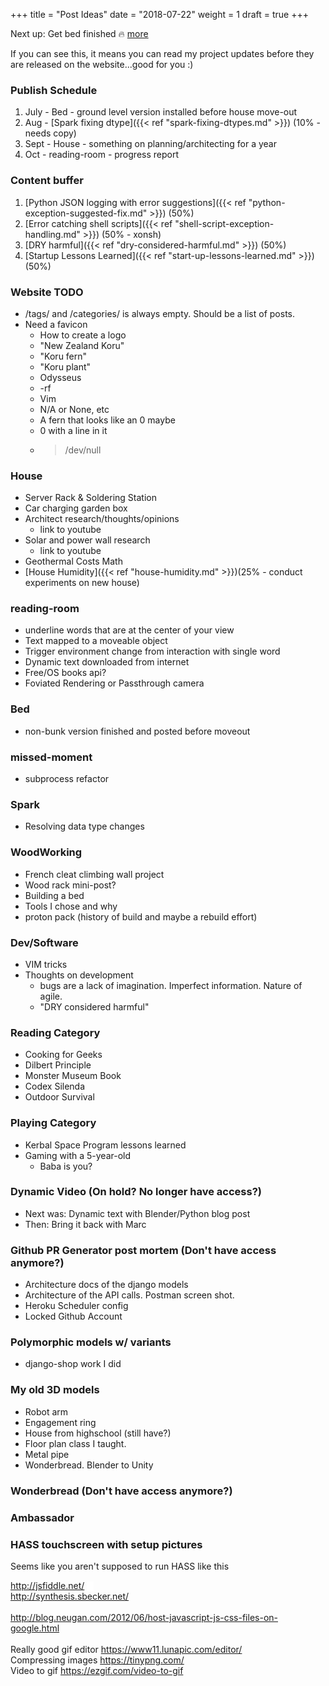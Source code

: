 +++
title = "Post Ideas"
date = "2018-07-22"
weight = 1
draft = true
+++

Next up: Get bed finished :fire: [more](https://www.webfx.com/tools/emoji-cheat-sheet/)
<!--more-->

If you can see this, it means you can read my project updates before they are released on the website...good for you :)

### Publish Schedule
1. July - Bed - ground level version installed before house move-out
1. Aug - [Spark fixing dtype]({{< ref "spark-fixing-dtypes.md" >}}) (10% - needs copy)
1. Sept - House - something on planning/architecting for a year
1. Oct - reading-room - progress report


### Content buffer
1. [Python JSON logging with error suggestions]({{< ref "python-exception-suggested-fix.md" >}}) (50%)
1. [Error catching shell scripts]({{< ref "shell-script-exception-handling.md" >}}) (50% - xonsh)
1. [DRY harmful]({{< ref "dry-considered-harmful.md" >}}) (50%)
1. [Startup Lessons Learned]({{< ref "start-up-lessons-learned.md" >}}) (50%)


### Website TODO
* /tags/ and /categories/ is always empty. Should be a list of posts.
* Need a favicon
  * How to create a logo
  * "New Zealand Koru"
  * "Koru fern"
  * "Koru plant"
  * Odysseus
  * -rf
  * Vim
  * N/A or None, etc
  * A fern that looks like an 0 maybe
  * 0 with a line in it
  * > /dev/null

### House
* Server Rack & Soldering Station
* Car charging garden box
* Architect research/thoughts/opinions
    * link to youtube
* Solar and power wall research
    * link to youtube
* Geothermal Costs Math
* [House Humidity]({{< ref "house-humidity.md" >}})(25% - conduct experiments on new house)

### reading-room
* underline words that are at the center of your view
* Text mapped to a moveable object
* Trigger environment change from interaction with single word
* Dynamic text downloaded from internet
* Free/OS books api?
* Foviated Rendering or Passthrough camera

### Bed
* non-bunk version finished and posted before moveout

### missed-moment
* subprocess refactor

### Spark
* Resolving data type changes

### WoodWorking
* French cleat climbing wall project
* Wood rack mini-post?
* Building a bed
* Tools I chose and why
* proton pack (history of build and maybe a rebuild effort)

### Dev/Software 
* VIM tricks
* Thoughts on development
    * bugs are a lack of imagination. Imperfect information. Nature of agile.
    * "DRY considered harmful"

### Reading Category
* Cooking for Geeks
* Dilbert Principle
* Monster Museum Book
* Codex Silenda
* Outdoor Survival

### Playing Category 
* Kerbal Space Program lessons learned
* Gaming with a 5-year-old
    * Baba is you?

### Dynamic Video (On hold? No longer have access?)
* Next was: Dynamic text with Blender/Python blog post
* Then: Bring it back with Marc

### Github PR Generator post mortem (Don't have access anymore?)
* Architecture docs of the django models
* Architecture of the API calls. Postman screen shot.
* Heroku Scheduler config
* Locked Github Account

### Polymorphic models w/ variants
* django-shop work I did

### My old 3D models
* Robot arm
* Engagement ring
* House from highschool (still have?)
* Floor plan class I taught.
* Metal pipe
* Wonderbread. Blender to Unity

### Wonderbread (Don't have access anymore?)

### Ambassador

### HASS touchscreen with setup pictures
Seems like you aren't supposed to run HASS like this


<a href="http://jsfiddle.net/" style="background-color: white; color: #1155cc; font-family: arial, sans-serif; font-size: 13px;" target="_blank">http://jsfiddle.net/</a>
<span style="background-color: white; color: #222222; font-family: arial, sans-serif; font-size: 13px;">&nbsp;&nbsp;&nbsp;</span>
<br />
<a href="http://synthesis.sbecker.net/" style="background-color: white; color: #1155cc; font-family: arial, sans-serif; font-size: 13px;" target="_blank">http://synthesis.sbecker.net/</a>
<br />
<br />
http://blog.neugan.com/2012/06/host-javascript-js-css-files-on-google.html
<br />
<br />
Really good gif editor
https://www11.lunapic.com/editor/
</br>
Compressing images
https://tinypng.com/
</br>
Video to gif
https://ezgif.com/video-to-gif
</br>

